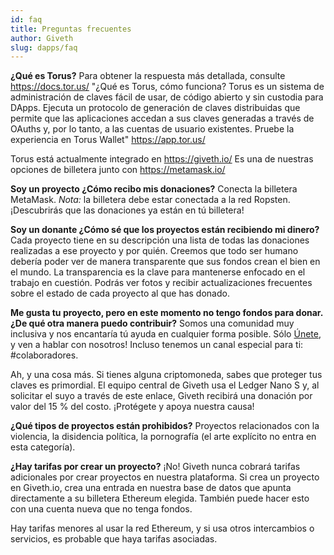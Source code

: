 ```yaml
---
id: faq
title: Preguntas frecuentes
author: Giveth
slug: dapps/faq
---
```

**¿Qué es Torus?**
Para obtener la respuesta más detallada, consulte https://docs.tor.us/
"¿Qué es Torus, cómo funciona?
Torus es un sistema de administración de claves fácil de usar, de código abierto y sin custodia para DApps. Ejecuta un protocolo de generación de claves distribuidas que permite que las aplicaciones accedan a sus claves generadas a través de OAuths y, por lo tanto, a las cuentas de usuario existentes. Pruebe la experiencia en Torus Wallet" https://app.tor.us/

Torus está actualmente integrado en https://giveth.io/
Es una de nuestras opciones de billetera junto con https://metamask.io/


**Soy un proyecto ¿Cómo recibo mis donaciones?**
Conecta la billetera MetaMask. *Nota:* la billetera debe estar conectada a la red Ropsten.
¡Descubrirás que las donaciones ya están en tú billetera!

**Soy un donante ¿Cómo sé que los proyectos están recibiendo mi dinero?**
Cada proyecto tiene en su descripción una lista de todas las donaciones realizadas a ese proyecto y por quién. Creemos que todo ser humano debería poder ver de manera transparente que sus fondos crean el bien en el mundo. La transparencia es la clave para mantenerse enfocado en el trabajo en cuestión. Podrás ver fotos y recibir actualizaciones frecuentes sobre el estado de cada proyecto al que has donado.

**Me gusta tu proyecto, pero en este momento no tengo fondos para donar. ¿De qué otra manera puedo contribuir?**
Somos una comunidad muy inclusiva y nos encantaría tú ayuda en cualquier forma posible. Sólo [Únete](https://https://giveth.io/join/), y ven a hablar con nosotros! Incluso tenemos un canal especial para ti: #colaboradores.

Ah, y una cosa más. Si tienes alguna criptomoneda, sabes que proteger tus claves es primordial. El equipo central de Giveth usa el Ledger Nano S y, al solicitar el suyo a través de este enlace, Giveth recibirá una donación por valor del 15 % del costo. ¡Protégete y apoya nuestra causa!

**¿Qué tipos de proyectos están prohibidos?**
Proyectos relacionados con la violencia, la disidencia política, la pornografía (el arte explícito no entra en esta categoría).

**¿Hay tarifas por crear un proyecto?**
¡No! Giveth nunca cobrará tarifas adicionales por crear proyectos en nuestra plataforma. Si crea un proyecto en Giveth.io, crea una entrada en nuestra base de datos que apunta directamente a su billetera Ethereum elegida. También puede hacer esto con una cuenta nueva que no tenga fondos.

Hay tarifas menores al usar la red Ethereum, y si usa otros intercambios o servicios, es probable que haya tarifas asociadas.
